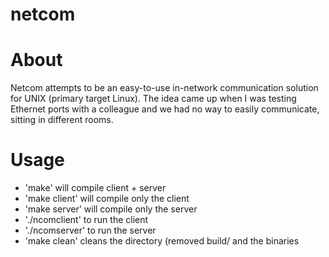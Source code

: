 # netcom

# About
Netcom attempts to be an easy-to-use in-network communication solution for UNIX (primary target Linux). The idea came up when I was testing Ethernet ports with a colleague and we had no way to easily communicate, sitting in different rooms.

# Usage
  - 'make' will compile client + server
  - 'make client' will compile only the client
  - 'make server' will compile only the server
  - './ncomclient' to run the client
  - './ncomserver' to run the server
  - 'make clean' cleans the directory (removed build/ and the binaries
